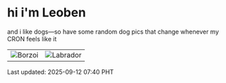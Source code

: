 # hi i'm Leoben

and i like dogs—so have some random dog pics that change whenever my CRON feels like it

|  |  |
|--------|----------|
| ![Borzoi](https://random-dog-vercel.vercel.app/api/random-borzoi?v=1757634031) | ![Labrador](https://random-dog-vercel.vercel.app/api/random-labrador?v=1757634031) |

Last updated: 2025-09-12 07:40 PHT
